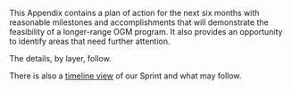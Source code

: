 This Appendix contains a plan of action for the next six months with reasonable milestones and accomplishments that will demonstrate the feasibility of a longer-range OGM program. It also provides an opportunity to identify areas that need further attention. 

The details, by layer, follow.

There is also a [timeline view](https://miro.com/app/board/o9J_lORD1MI=/) of our Sprint and what may follow.